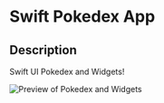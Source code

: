 # Swift Pokedex App

## Description

Swift UI Pokedex and Widgets!

![Preview of Pokedex and Widgets](https://imgur.com/jMnLSGC.png)
